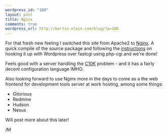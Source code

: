 ```yaml
--- 
wordpress_id: "180"
layout: post
title: Nginx
comments: true
wordpress_url: http://martin.elwin.com/blog/?p=180
---
```

For that fresh new feeling I switched this site from Apache2 to <a href="http://nginx.org">Nginx</a>. A quick compile of the source package and following the <a href="http://wiki.nginx.org/Wordpress">instructions</a> on hooking it up with Wordpress over fastcgi using php-cgi and we're done!

Feels good with a server handling the <a href="http://en.wikipedia.org/wiki/C10k_problem">C10K</a> problem - and it has a fairly decent configuration language IMHO.

Also looking forward to use Nginx more in the days to come as a the web frontend for development tools server at work hosting, among some things:

<ul>
	<li>Gitorious</li>
	<li>Redmine</li>
	<li>Hudson</li>
	<li>Nexus</li>
</ul>

Will post more about this later!

/M
